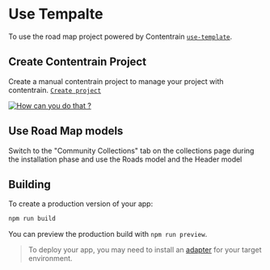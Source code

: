 # Use Tempalte

To use the road map project powered by Contentrain [`use-template`](https://github.com/sveltejs/kit/tree/master/packages/create-svelte).

## Create Contentrain Project

Create a manual contentrain project to manage your project with contentrain. [`Create project`](https://app.contentrain.io/projects?modal=create)

[![How can you do that ?](https://img.youtube.com/vi/hdpRGzn1GMI/0.jpg)](https://www.youtube.com/watch?v=hdpRGzn1GMI)

## Use Road Map models

Switch to the "Community Collections" tab on the collections page during the installation phase and use the Roads model and the Header model

## Building

To create a production version of your app:

```bash
npm run build
```

You can preview the production build with `npm run preview`.

> To deploy your app, you may need to install an [adapter](https://kit.svelte.dev/docs/adapters) for your target environment.
